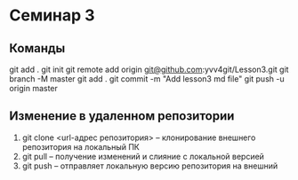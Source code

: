 # Семинар 3



## Команды
git add .
git init
git remote add origin git@github.com:yvv4git/Lesson3.git
git branch -M master
git add .
git commit -m "Add lesson3 md file"
git push -u origin master

## Изменение в удаленном репозитории

1. git clone <url-адрес репозитория> – клонирование внешнего репозитория на
локальный ПК
2. git pull – получение изменений и слияние с локальной версией
3. git push – отправляет локальную версию репозитория на внешний